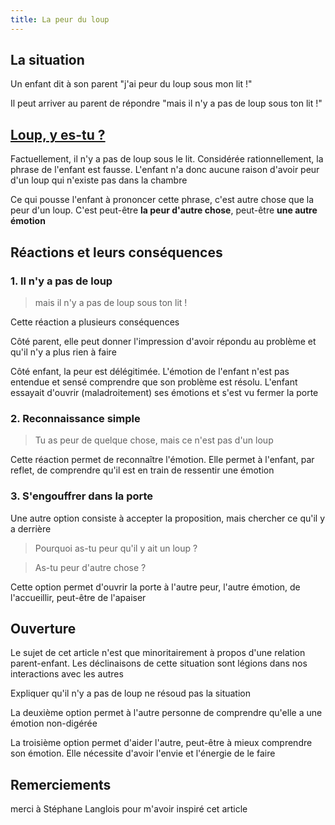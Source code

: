 ```yaml
---
title: La peur du loup
---
```


## La situation

Un enfant dit à son parent "j'ai peur du loup sous mon lit !"

Il peut arriver au parent de répondre "mais il n'y a pas de loup sous ton lit !"


## [Loup, y es-tu ?](https://fr.wikipedia.org/wiki/Loup_y_es-tu_%3F_(chanson))

Factuellement, il n'y a pas de loup sous le lit. Considérée rationnellement, la phrase de l'enfant est fausse. L'enfant n'a donc aucune raison d'avoir peur d'un loup qui n'existe pas dans la chambre

Ce qui pousse l'enfant à prononcer cette phrase, c'est autre chose que la peur d'un loup. C'est peut-être **la peur d'autre chose**, peut-être **une autre émotion**


## Réactions et leurs conséquences

### 1. Il n'y a pas de loup

> mais il n'y a pas de loup sous ton lit !

Cette réaction a plusieurs conséquences

Côté parent, elle peut donner l'impression d'avoir répondu au problème et qu'il n'y a plus rien à faire

Côté enfant, la peur est délégitimée. L'émotion de l'enfant n'est pas entendue et sensé comprendre que son problème est résolu. L'enfant essayait d'ouvrir (maladroitement) ses émotions et s'est vu fermer la porte


### 2. Reconnaissance simple

> Tu as peur de quelque chose, mais ce n'est pas d'un loup

Cette réaction permet de reconnaître l'émotion. Elle permet à l'enfant, par reflet, de comprendre qu'il est en train de ressentir une émotion


### 3. S'engouffrer dans la porte

Une autre option consiste à accepter la proposition, mais chercher ce qu'il y a derrière

> Pourquoi as-tu peur qu'il y ait un loup ?

> As-tu peur d'autre chose ?

Cette option permet d'ouvrir la porte à l'autre peur, l'autre émotion, de l'accueillir, peut-être de l'apaiser


## Ouverture

Le sujet de cet article n'est que minoritairement à propos d'une relation parent-enfant. Les déclinaisons de cette situation sont légions dans nos interactions avec les autres

Expliquer qu'il n'y a pas de loup ne résoud pas la situation

La deuxième option permet à l'autre personne de comprendre qu'elle a une émotion non-digérée

La troisième option permet d'aider l'autre, peut-être à mieux comprendre son émotion. Elle nécessite d'avoir l'envie et l'énergie de le faire


## Remerciements

merci à Stéphane Langlois pour m'avoir inspiré cet article




